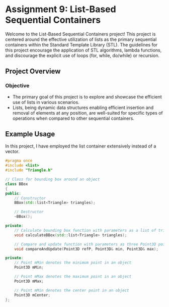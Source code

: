 # Assignment 9: List-Based Sequential Containers
Welcome to the List-Based Sequential Containers project! This project is centered around the effective utilization of lists as the primary sequential containers within the Standard Template Library (STL). The guidelines for this project encourage the application of STL algorithms, lambda functions, and discourage the explicit use of loops (for, while, do/while) or recursion.

## Project Overview
### Objective
* The primary goal of this project is to explore and showcase the efficient use of lists in various scenarios.
* Lists, being dynamic data structures enabling efficient insertion and removal of elements at any position, are well-suited for specific types of operations when compared to other sequential containers.

## Example Usage
In this project, I have employed the list container extensively instead of a vector.
```cpp
#pragma once
#include <list>
#include "Triangle.h"

// Class for bounding box around an object
class BBox
{
public:
    // Constructor
    BBox(std::list<Triangle> triangles);

    // Destructor
    ~BBox();

private:
    // Calculate bounding box function with parameters as a list of triangles
    void calculateBBox(std::list<Triangle> triangles);

    // Compare and update function with parameters as three Point3D points
    void compareAndUpdate(Point3D refP, Point3D& min, Point3D& max);

private:
    // Point mMin denotes the minimum point in an object 
    Point3D mMin;

    // Point mMax denotes the maximum point in an object 
    Point3D mMax;

    // Point mMin denotes the center point in an object 
    Point3D mCenter;
};
